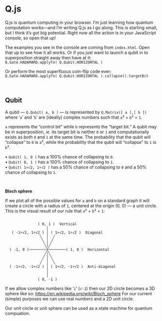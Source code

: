 

Q.js
==============================================================================

Q.js is quantum computing in your browser. I’m just learning how quantum 
computation works—and I’m writing Q.js as I go along. This is starting small, 
but I think it’s got big potential. Right now all the action is in your 
JavaScript console, so open that up!

The examples you see in the console are coming from `index.html`. Open that up
to see how it all works. Or if you just want to launch a qubit in to 
superposition straight away then have at it:  
`Q.Gate.HADAMARD.applyTo( Q.Qubit.HORIZONTAL )`  

Or perform the most superfluous coin-flip code ever:  
`Q.Gate.HADAMARD.applyTo( Q.Qubit.HORIZONTAL ).collapse().targetBit`


&nbsp;  


Qubit
------------------------------------------------------------------------------
A qubit — `Q.Qubit( a, b )` — is represented by `Q.Matrix([ a ],[ b ])` where 
‘`a`’ and ‘`b`’ are (ideally) complex numbers such that `a`² + `b`² = `1`. 

`a` represents the “control bit” while `b` represents  the “target bit.” A 
qubit may be in superposition, _ie._ its target bit is neither `0` or `1` and computationally exists as _both_ `0` and `1` at the same time. The probability
that the qubit will “collapse” to `0` is `a`², while the probability that the 
qubit will “collapse” to `1` is `b`².

• `Qubit( 1, 0 )` has a 100% chance of collapsing to `0`.  
• `Qubit( 0, 1 )` has a 100% chance of collapsing to `1`.  
• `Qubit( 1÷√2, 1÷√2 )` has a 50% chance of collapsing to `0` and a 50% chance 
of collapsing to `1`.  

&nbsp;   

**Bloch sphere**

If we plot all of the possible values for `a` and `b` on a standard graph it
will create a circle with a radius of `1`, centered at the origin (0, 0) — a 
unit circle. This is the visual result of our rule that `a`² + `b`² = `1`:
```
             
               ( 0, 1 )  Vertical
                   │
   ( -1÷√2, 1÷√2 ) │ ( 1÷√2, 1÷√2 )  Diagonal
                ╲  │  ╱
                 ╲ │ ╱
                  ╲│╱
  ( -1, 0 )────────╳────────( 1, 0 )  Horizontal
                  ╱│╲
                 ╱ │ ╲
                ╱  │  ╲
  ( -1÷√2, -1÷√2 ) │ ( 1÷√2, -1÷√2 )  Anti-diagonal
                   │
                   │
               ( 0, -1 )
```

If we allow complex numbers like ‘`i`’ (`√-1`) then our 2D circle becomes a 3D sphere like so:   https://en.wikipedia.org/wiki/Bloch_sphere
For our current (simple) purposes we can use real numbers and a 2D unit circle.

Our unit circle or unit sphere can be used as a state machine for quantum 
compuation.



